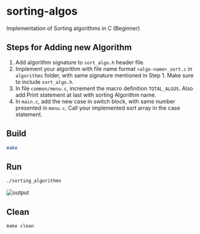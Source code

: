 # sorting-algos
Implementation of Sorting algorithms in C (Beginner)


## Steps for Adding new Algorithm

1. Add algorithm signature to `sort_algo.h` header file.
2. Implement your algorithm with file name format `<algo-name>_sort.c` in `algorithms` folder, with same signature mentioned in Step 1. Make sure to include `sort_algo.h`.
3. In file `common/menu.c`, increment the macro definition `TOTAL_ALGOS`. Also add Print statement at last with sorting Algorithm name.
4. In `main.c`, add the new case in switch block, with same number presented in `menu.c`. Call your implemented sort array in the case statement.


## Build 
```sh
make
```

## Run
```sh
./sorting_algorithms
```
![output](https://res.cloudinary.com/dren4jgbp/image/upload/v1603520201/carbon_obaguf.png)

## Clean
```
make clean
```


